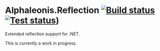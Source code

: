 # Alphaleonis.Reflection [![Build status](https://img.shields.io/appveyor/ci/alphaleonis/alphaleonis-reflection.svg)](https://ci.appveyor.com/project/alphaleonis/alphaleonis-reflection) [![Test status](https://img.shields.io/appveyor/tests/alphaleonis/alphaleonis-reflection.svg)](https://ci.appveyor.com/project/alphaleonis/alphaleonis-reflection/build/tests))

Extended reflection support for .NET. 

This is currently a work in progress.
